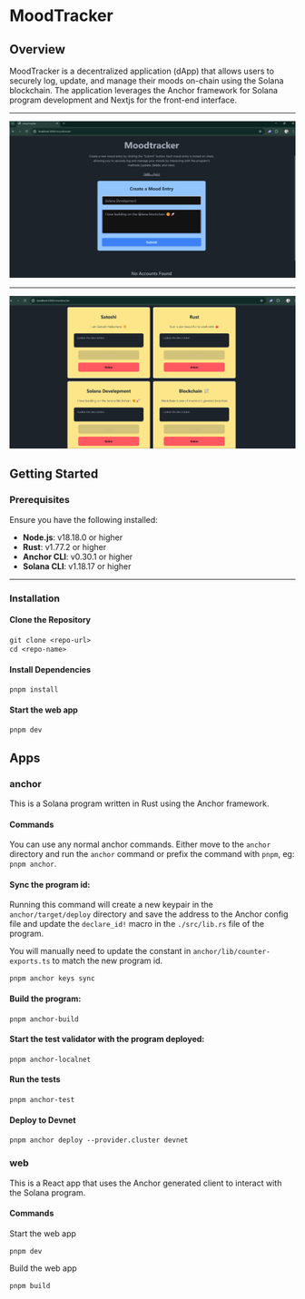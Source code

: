 # MoodTracker

## Overview

MoodTracker is a decentralized application (dApp) that allows users to securely log, update, and manage their moods on-chain using the Solana blockchain. The application leverages the Anchor framework for Solana program development and Nextjs for the front-end interface.

---

![alt text](public/image.png)

---

![alt text](public/image-1.png)

## Getting Started

### Prerequisites

Ensure you have the following installed:

- **Node.js**: v18.18.0 or higher
- **Rust**: v1.77.2 or higher
- **Anchor CLI**: v0.30.1 or higher
- **Solana CLI**: v1.18.17 or higher

---

### Installation

#### Clone the Repository

```shell
git clone <repo-url>
cd <repo-name>
```

#### Install Dependencies

```shell
pnpm install
```

#### Start the web app

```
pnpm dev
```

## Apps

### anchor

This is a Solana program written in Rust using the Anchor framework.

#### Commands

You can use any normal anchor commands. Either move to the `anchor` directory and run the `anchor` command or prefix the command with `pnpm`, eg: `pnpm anchor`.

#### Sync the program id:

Running this command will create a new keypair in the `anchor/target/deploy` directory and save the address to the Anchor config file and update the `declare_id!` macro in the `./src/lib.rs` file of the program.

You will manually need to update the constant in `anchor/lib/counter-exports.ts` to match the new program id.

```shell
pnpm anchor keys sync
```

#### Build the program:

```shell
pnpm anchor-build
```

#### Start the test validator with the program deployed:

```shell
pnpm anchor-localnet
```

#### Run the tests

```shell
pnpm anchor-test
```

#### Deploy to Devnet

```shell
pnpm anchor deploy --provider.cluster devnet
```

### web

This is a React app that uses the Anchor generated client to interact with the Solana program.

#### Commands

Start the web app

```shell
pnpm dev
```

Build the web app

```shell
pnpm build
```
